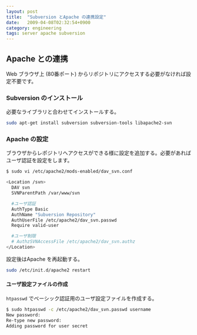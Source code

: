 ```yaml
---
layout: post
title:  "Subversion とApache の連携設定"
date:   2009-04-08T02:32:54+0900
category: engineering
tags: server apache subversion
---
```


## Apache との連携

Web ブラウザ上 (80番ポート) からリポジトリにアクセスする必要がなければ設定不要です。

### Subversion のインストール

必要なライブラリと合わせてインストールする。

```sh
sudo apt-get install subversion subversion-tools libapache2-svn
```

### Apache の設定

ブラウザからレポジトリへアクセスができる様に設定を追加する。必要があればユーザ認証を設定をします。

```sh
$ sudo vi /etc/apache2/mods-enabled/dav_svn.conf

<Location /svn>
  DAV svn
  SVNParentPath /var/www/svn

  #ユーザ認証
  AuthType Basic
  AuthName "Subversion Repository"
  AuthUserFile /etc/apache2/dav_svn.passwd
  Require valid-user

  #ユーザ制限
  # AuthzSVNAccessFile /etc/apache2/dav_svn.authz
</Location>
```

設定後はApache を再起動する。

```sh
sudo /etc/init.d/apache2 restart
```

#### ユーザ設定ファイルの作成

`htpasswd` でベーシック認証用のユーザ設定ファイルを作成する。

```sh
$ sudo htpasswd -c /etc/apache2/dav_svn.passwd username
New password:
Re-type new password:
Adding password for user secret
```
